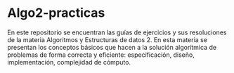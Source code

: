 # Algo2-practicas

En este repositorio se encuentran las guías de ejercicios y sus resoluciones de la materia Algoritmos y Estructuras de datos 2.
En esta materia se presentan los conceptos básicos que hacen a la solución algorítmica de problemas de forma correcta y eficiente: especificación, diseño, implementación, complejidad de cómputo. 
